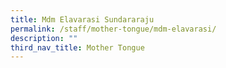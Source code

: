 ```yaml
---
title: Mdm Elavarasi Sundararaju
permalink: /staff/mother-tongue/mdm-elavarasi/
description: ""
third_nav_title: Mother Tongue
---
```

